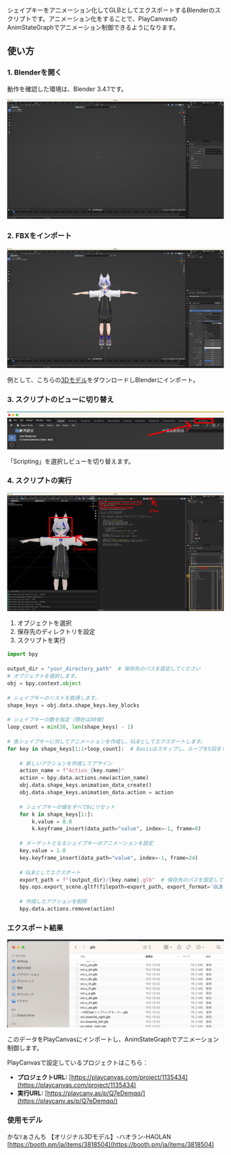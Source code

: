シェイプキーをアニメーション化してGLBとしてエクスポートするBlenderのスクリプトです。アニメーション化をすることで、PlayCanvasのAnimStateGraphでアニメーション制御できるようになります。

## 使い方

### 1. Blenderを開く

動作を確認した環境は、Blender 3.4.1です。

![](./docs/blender.png)

### 2. FBXをインポート

![](./docs/blender-2.png)

例として、こちらの[3Dモデル](https://booth.pm/ja/items/3818504)をダウンロードしBlenderにインポート。

### 3. スクリプトのビューに切り替え

![](./docs/blender-scripting.png)

「Scripting」を選択しビューを切り替えます。

### 4. スクリプトの実行

![](./docs/blender-scripting-3.png)

1. オブジェクトを選択
2. 保存先のディレクトリを設定
3. スクリプトを実行

```python
import bpy

output_dir = "your_directory_path"  # 保存先のパスを設定してください
# オブジェクトを選択します。
obj = bpy.context.object

# シェイプキーのリストを取得します。
shape_keys = obj.data.shape_keys.key_blocks

# シェイプキーの数を指定（現在は30個)
loop_count = min(30, len(shape_keys) - 1)

# 各シェイプキーに対してアニメーションを作成し、GLBとしてエクスポートします。
for key in shape_keys[1:1+loop_count]:  # Basisはスキップし、ループを5回までに制限します。
    
    # 新しいアクションを作成してアサイン
    action_name = f"Action_{key.name}"
    action = bpy.data.actions.new(action_name)
    obj.data.shape_keys.animation_data_create()
    obj.data.shape_keys.animation_data.action = action
    
    # シェイプキーの値をすべて0にリセット
    for k in shape_keys[1:]:
        k.value = 0.0
        k.keyframe_insert(data_path="value", index=-1, frame=0)
    
    # ターゲットとなるシェイプキーのアニメーションを設定
    key.value = 1.0
    key.keyframe_insert(data_path="value", index=-1, frame=24)
    
    # GLBとしてエクスポート
    export_path = f"{output_dir}/{key.name}.glb"  # 保存先のパスを設定してください
    bpy.ops.export_scene.gltf(filepath=export_path, export_format='GLB')
    
    # 作成したアクションを削除
    bpy.data.actions.remove(action)
```


### エクスポート結果

![](./docs/export-1.png)

このデータをPlayCanvasにインポートし、AnimStateGraphでアニメーション制御します。

PlayCanvasで設定しているプロジェクトはこちら：

- **プロジェクトURL:** [https://playcanvas.com/project/1135434](https://playcanvas.com/project/1135434)
- **実行URL:** [https://playcanv.as/p/Q7eDemqq/](https://playcanv.as/p/Q7eDemqq/)

### 使用モデル

かなﾘぁさんち 【オリジナル3Dモデル】-ハオラン-HAOLAN [https://booth.pm/ja/items/3818504](https://booth.pm/ja/items/3818504)